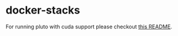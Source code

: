 # docker-stacks

For running pluto with cuda support please checkout [this README](cuda/README.md).
